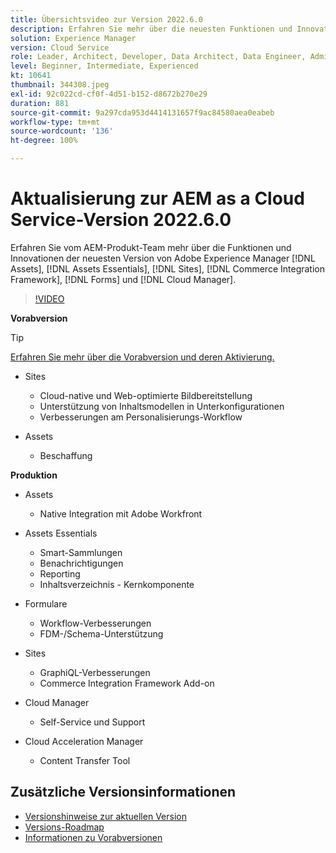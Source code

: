 ```yaml
---
title: Übersichtsvideo zur Version 2022.6.0
description: Erfahren Sie mehr über die neuesten Funktionen und Innovationen in der Version 2022.6.0 von Adobe Experience Manager  [!DNL Assets Essentials], [!DNL Sites], [!DNL Screens], [!DNL Forms]  und  [!DNL Cloud Foundation].
solution: Experience Manager
version: Cloud Service
role: Leader, Architect, Developer, Data Architect, Data Engineer, Admin, User
level: Beginner, Intermediate, Experienced
kt: 10641
thumbnail: 344308.jpeg
exl-id: 92c022cd-cf0f-4d51-b152-d8672b270e29
duration: 881
source-git-commit: 9a297cda953d4414131657f9ac84580aea0eabeb
workflow-type: tm+mt
source-wordcount: '136'
ht-degree: 100%

---
```


# Aktualisierung zur AEM as a Cloud Service-Version 2022.6.0

Erfahren Sie vom AEM-Produkt-Team mehr über die Funktionen und Innovationen der neuesten Version von Adobe Experience Manager [!DNL Assets], [!DNL Assets Essentials], [!DNL Sites], [!DNL Commerce Integration Framework], [!DNL Forms] und [!DNL Cloud Manager].

>[!VIDEO](https://video.tv.adobe.com/v/344308/?quality=12&learn=on)

**Vorabversion**

>[!TIP]
>
>[Erfahren Sie mehr über die Vorabversion und deren Aktivierung.](https://experienceleague.adobe.com/docs/experience-manager-cloud-service/content/release-notes/prerelease.html?lang=de)

* Sites
   * Cloud-native und Web-optimierte Bildbereitstellung
   * Unterstützung von Inhaltsmodellen in Unterkonfigurationen
   * Verbesserungen am Personalisierungs-Workflow

* Assets
   * Beschaffung

**Produktion**

* Assets
   * Native Integration mit Adobe Workfront

* Assets Essentials
   * Smart-Sammlungen
   * Benachrichtigungen
   * Reporting
   * Inhaltsverzeichnis - Kernkomponente

* Formulare
   * Workflow-Verbesserungen
   * FDM-/Schema-Unterstützung

* Sites
   * GraphiQL-Verbesserungen
   * Commerce Integration Framework Add-on

* Cloud Manager
   * Self-Service und Support

* Cloud Acceleration Manager
   * Content Transfer Tool

<!-- Have questions about the release?  Discuss the release in [Experience League Communities](https://adobe.ly/3NDPR8Y). -->

## Zusätzliche Versionsinformationen

* [Versionshinweise zur aktuellen Version](https://experienceleague.adobe.com/docs/experience-manager-cloud-service/content/release-notes/home.html?lang=de)
* [Versions-Roadmap](https://experienceleague.adobe.com/docs/experience-manager-release-information/aem-release-updates/update-releases-roadmap.html?lang=de)
* [Informationen zu Vorabversionen](https://experienceleague.adobe.com/docs/experience-manager-cloud-service/content/release-notes/prerelease.html?lang=de)
